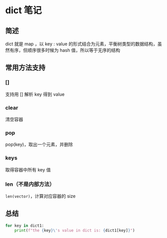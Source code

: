 # dict 笔记

## 简述

dict 就是 map ，以 key : value 的形式结合为元素，平衡树类型的数据结构，虽然有序，但顺序很多时候为 hash 值，所以等于无序的结构

## 常用方法支持

### []

支持用 [] 解析 key 得到 value

### clear

清空容器

### pop

pop(key)，取出一个元素，并删除

### keys

取得容器中所有 key 值

### len（不是内部方法）

```len(vector)```，计算对应容器的 size

## 总结

```python
for key in dict1:
	print(f"the {key}\'s value in dict is: {dict1[key]}")
```



